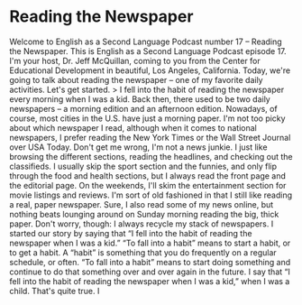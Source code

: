 # Reading the Newspaper

Welcome to English as a Second Language Podcast number 17 – Reading the Newspaper.   This is English as a Second Language Podcast episode 17. I'm your host, Dr. Jeff McQuillan, coming to you from the Center for Educational Development in beautiful, Los Angeles, California.   Today, we're going to talk about reading the newspaper – one of my favorite daily activities. Let's get started.  > I fell into the habit of reading the newspaper every morning when I was a kid. Back then, there used to be two daily newspapers – a morning edition and an afternoon edition.   Nowadays, of course, most cities in the U.S. have just a morning paper. I'm not too picky about which newspaper I read, although when it comes to national newspapers, I prefer reading the New York Times or the Wall Street Journal over USA Today.   Don't get me wrong, I'm not a news junkie. I just like browsing the different sections, reading the headlines, and checking out the classifieds. I usually skip the sport section and the funnies, and only flip through the food and health sections, but I always read the front page and the editorial page. On the weekends, I'll skim the entertainment section for movie listings and reviews.   I'm sort of old fashioned in that I still like reading a real, paper newspaper. Sure, I also read some of my news online, but nothing beats lounging around on Sunday morning reading the big, thick paper. Don't worry, though: I always recycle my stack of newspapers.
  I started our story by saying that “I fell into the habit of reading the newspaper when I was a kid.” “To fall into a habit” means to start a habit, or to get a habit. A “habit” is something that you do frequently on a regular schedule, or often. “To fall into a habit” means to start doing something and continue to do that something over and over again in the future. I say that “I fell into the habit of reading the newspaper when I was a kid,” when I was a child. That's quite true. I 